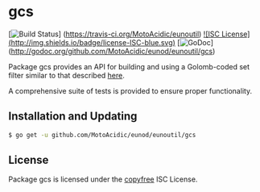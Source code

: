 gcs
==========

[![Build Status](http://img.shields.io/travis/MotoAcidic/eunoutil.svg)]
(https://travis-ci.org/MotoAcidic/eunoutil) [![ISC License]
(http://img.shields.io/badge/license-ISC-blue.svg)](http://copyfree.org)
[![GoDoc](https://godoc.org/github.com/MotoAcidic/eunod/eunoutil/gcs?status.png)]
(http://godoc.org/github.com/MotoAcidic/eunod/eunoutil/gcs)

Package gcs provides an API for building and using a Golomb-coded set filter
similar to that described [here](http://giovanni.bajo.it/post/47119962313/golomb-coded-sets-smaller-than-bloom-filters).

A comprehensive suite of tests is provided to ensure proper functionality.

## Installation and Updating

```bash
$ go get -u github.com/MotoAcidic/eunod/eunoutil/gcs
```

## License

Package gcs is licensed under the [copyfree](http://copyfree.org) ISC
License.
